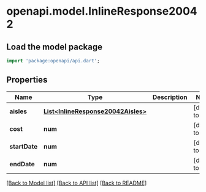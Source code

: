 # openapi.model.InlineResponse20042

## Load the model package
```dart
import 'package:openapi/api.dart';
```

## Properties
Name | Type | Description | Notes
------------ | ------------- | ------------- | -------------
**aisles** | [**List&lt;InlineResponse20042Aisles&gt;**](InlineResponse20042Aisles.md) |  | [default to []]
**cost** | **num** |  | [default to null]
**startDate** | **num** |  | [default to null]
**endDate** | **num** |  | [default to null]

[[Back to Model list]](../README.md#documentation-for-models) [[Back to API list]](../README.md#documentation-for-api-endpoints) [[Back to README]](../README.md)


